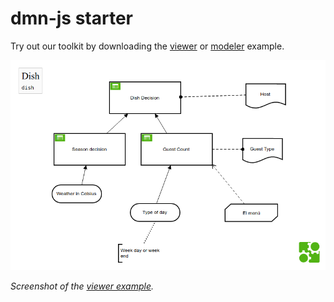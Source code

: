 # dmn-js starter

Try out our toolkit by downloading the [viewer](https://cdn.staticaly.com/gh/bpmn-io/dmn-js-examples/master/starter/viewer.html) or [modeler](https://cdn.staticaly.com/gh/bpmn-io/dmn-js-examples/master/starter/modeler.html) example.


[![viewer example screenshot](./viewer.png)](https://cdn.staticaly.com/gh/bpmn-io/dmn-js-examples/master/starter/viewer.html)

_Screenshot of the [viewer example](https://cdn.staticaly.com/gh/bpmn-io/dmn-js-examples/master/starter/viewer.html)._
